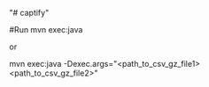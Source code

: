 "# captify" 

#Run
mvn exec:java

or

mvn exec:java -Dexec.args="<path_to_csv_gz_file1> <path_to_csv_gz_file2>" 